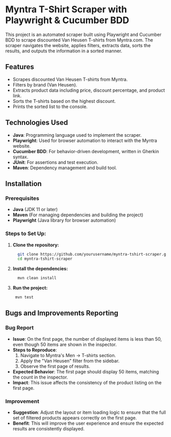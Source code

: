# Myntra T-Shirt Scraper with Playwright & Cucumber BDD

This project is an automated scraper built using Playwright and Cucumber BDD to scrape discounted Van Heusen T-shirts from Myntra.com. The scraper navigates the website, applies filters, extracts data, sorts the results, and outputs the information in a sorted manner.

## Features
- Scrapes discounted Van Heusen T-shirts from Myntra.
- Filters by brand (Van Heusen).
- Extracts product data including price, discount percentage, and product link.
- Sorts the T-shirts based on the highest discount.
- Prints the sorted list to the console.

## Technologies Used
- **Java**: Programming language used to implement the scraper.
- **Playwright**: Used for browser automation to interact with the Myntra website.
- **Cucumber BDD**: For behavior-driven development, written in Gherkin syntax.
- **JUnit**: For assertions and test execution.
- **Maven**: Dependency management and build tool.

## Installation

### Prerequisites
- **Java** (JDK 11 or later)
- **Maven** (For managing dependencies and building the project)
- **Playwright** (Java library for browser automation)

### Steps to Set Up:
1. **Clone the repository:**
   ```bash
     git clone https://github.com/yourusername/myntra-tshirt-scraper.git
     cd myntra-tshirt-scraper
   ```
2. **Install the dependencies:**
   ```bash
     mvn clean install
   ```
3. **Run the project:**
    ```bash
     mvn test
    ```

## Bugs and Improvements Reporting

### Bug Report

- **Issue**: On the first page, the number of displayed items is less than 50, even though 50 items are shown in the inspector.
- **Steps to Reproduce**:
  1. Navigate to Myntra's Men -> T-shirts section.
  2. Apply the "Van Heusen" filter from the sidebar.
  3. Observe the first page of results.
- **Expected Behavior**: The first page should display 50 items, matching the count in the inspector.
- **Impact**: This issue affects the consistency of the product listing on the first page.

### Improvement

- **Suggestion**: Adjust the layout or item loading logic to ensure that the full set of filtered products appears correctly on the first page.
- **Benefit**: This will improve the user experience and ensure the expected results are consistently displayed.
